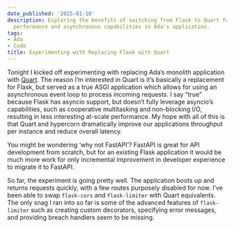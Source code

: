 ```yaml
---
date_published: '2025-01-10'
description: Exploring the benefits of switching from Flask to Quart for improved
  performance and asynchronous capabilities in Ada's application.
tags:
- Ada
- Code
title: Experimenting with Replacing Flask with Quart
---
```


Tonight I kicked off experimenting with replacing Ada’s monolith application with [Quart](https://quart.palletsprojects.com/en/latest/). The reason I’m interested in Quart is it’s basically a replacement for Flask, but served as a true ASGI application which allows for using an asynchronous event loop to process incoming requests. I say “true” because Flask has asyncio support, but doesn’t fully leverage asyncio’s capabilities, such as cooperative multitasking and non-blocking I/O, resulting in less interesting at-scale performance. My hope with all of this is that Quart and hypercorn dramatically improve our applications throughput per instance and reduce overall latency.

You might be wondering ‘why not FastAPI’? FastAPI is great for API development from scratch, but for an existing Flask application it would be much more work for only incremental improvement in developer experience to migrate it to FastAPI.

So far, the experiment is going pretty well. The application boots up and returns requests quickly, with a few routes purposely disabled for now. I’ve been able to swap `flask-cors` and `flask-limiter` with Quart equivalents. The only snag I ran into so far is some of the advanced features of `flask-limiter` such as creating custom decorators, specifying error messages, and providing breach handlers seem to be missing.